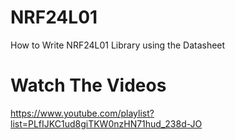 # NRF24L01
How to Write NRF24L01 Library using the Datasheet


# Watch The Videos 
https://www.youtube.com/playlist?list=PLfIJKC1ud8giTKW0nzHN71hud_238d-JO
